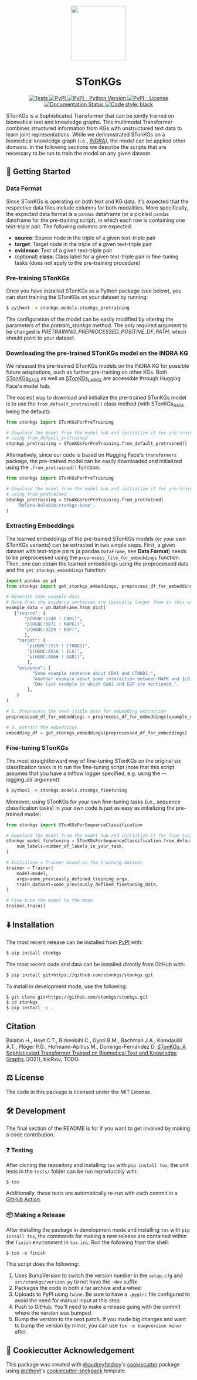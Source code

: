<p align="center">
  <img src="docs/source/logo.png" height="150">
</p>

<h1 align="center">
  STonKGs
</h1>

<p align="center">
    <a href="https://github.com/stonkgs/stonkgs/actions?query=workflow%3ATests">
        <img alt="Tests" src="https://github.com/stonkgs/stonkgs/workflows/Tests/badge.svg" />
    </a>
    <a href="https://pypi.org/project/stonkgs">
        <img alt="PyPI" src="https://img.shields.io/pypi/v/stonkgs" />
    </a>
    <a href="https://pypi.org/project/stonkgs">
        <img alt="PyPI - Python Version" src="https://img.shields.io/pypi/pyversions/stonkgs" />
    </a>
    <a href="https://github.com/stonkgs/stonkgs/blob/main/LICENSE">
        <img alt="PyPI - License" src="https://img.shields.io/pypi/l/stonkgs" />
    </a>
    <a href='https://stonkgs.readthedocs.io/en/latest/?badge=latest'>
        <img src='https://readthedocs.org/projects/stonkgs/badge/?version=latest' alt='Documentation Status' />
    </a>
    <a href='https://github.com/psf/black'>
        <img src='https://img.shields.io/badge/code%20style-black-000000.svg' alt='Code style: black' />
    </a>
</p>

STonKGs is a Sophisticated Transformer that can be jointly trained on biomedical text and knowledge graphs.
This multimodal Transformer combines structured information from KGs with unstructured text data to learn joint
representations. While we demonstrated STonKGs on a biomedical knowledge graph (i.e., [INDRA](https://github.com/sorgerlab/indra)), the model can be applied other domains. In the following sections we describe
the scripts that are necessary to be run to train the model on any given dataset.

## 💪 Getting Started

### Data Format

Since STonKGs is operating on both text and KG data, it's expected that the respective data files include columns for both modalities. More specifically, the expected data format is a `pandas` dataframe (or a pickled `pandas` dataframe for the pre-training script), in which each row is containing one text-triple pair. The following columns are expected:
* **source**: Source node in the triple of a given text-triple pair
* **target**: Target node in the triple of a given text-triple pair
* **evidence**: Text of a given text-triple pair
* (optional) **class**: Class label for a given text-triple pair in fine-tuning tasks (does not apply to the pre-training procedure)

### Pre-training STonKGs

Once you have installed STonKGs as a Python package (see below), you can start training the STonKGs on your dataset
by running:

```bash
$ python3 -m stonkgs.models.stonkgs_pretraining
```

The configuration of the model can be easily modified by altering the parameters of the *pretrain_stonkgs* method.
The only required argument to be changed is *PRETRAINING_PREPROCESSED_POSITIVE_DF_PATH*, which should point to your
dataset. 

### Downloading the pre-trained STonKGs model on the INDRA KG

We released the pre-trained STonKGs models on the INDRA KG for possible future adaptations, such as further pre-training on other KGs. Both [STonKGs<sub>BASE</sub>](https://huggingface.co/helena-balabin/stonkgs-base) as well as [STonKGs<sub>LARGE</sub>](https://huggingface.co/helena-balabin/stonkgs-large) are accessible through Hugging Face's model hub. 

The easiest way to download and initialize the pre-trained STonKGs model is to use the `from_default_pretrained()` class method (with STonKGs<sub>BASE</sub> being the default): 

```python
from stonkgs import STonKGsForPreTraining

# Download the model from the model hub and initialize it for pre-training 
# using from_default_pretrained
stonkgs_pretraining = STonKGsForPreTraining.from_default_pretrained()
```

Alternatively, since our code is based on Hugging Face's `transformers` package, the pre-trained model can be easily downloaded and initialized using the `.from_pretrained()` function: 

```python
from stonkgs import STonKGsForPreTraining

# Download the model from the model hub and initialize it for pre-training 
# using from_pretrained
stonkgs_pretraining = STonKGsForPreTraining.from_pretrained(
    'helena-balabin/stonkgs-base',
)
```

### Extracting Embeddings 

The learned embeddings of the pre-trained STonKGs models (or your own STonKGs variants) can be extracted in two simple steps. First, a given dataset with text-triple pairs (a pandas `DataFrame`, see **Data Format**) needs to be preprocessed using the `preprocess_file_for_embeddings` function. Then, one can obtain the learned embeddings using the preprocessed data and the `get_stonkgs_embeddings` function:

```python
import pandas as pd
from stonkgs import get_stonkgs_embeddings, preprocess_df_for_embeddings

# Generate some example data
# Note that the evidence sentences are typically longer than in this example data
example_data = pd.DataFrame.from_dict(
   {"source": [
       "p(HGNC:1748 ! CDH1)",
       "p(HGNC:6871 ! MAPK1)",
       "p(HGNC:3229 ! EGF)",
       ],
    "target": [
        "p(HGNC:2515 ! CTNND1)",
        "p(HGNC:6018 ! IL6)",
        "p(HGNC:4066 ! GAB1)",
        ],
    "evidence": [
          "Some example sentence about CDH1 and CTNND1.",
          "Another example about some interaction between MAPK and IL6.",
          "One last example in which Gab1 and EGF are mentioned.",
        ],
    }
)

# 1. Preprocess the text-triple data for embedding extraction
preprocessed_df_for_embeddings = preprocess_df_for_embeddings(example_data)

# 2. Extract the embeddings 
embedding_df = get_stonkgs_embeddings(preprocessed_df_for_embeddings)
```

### Fine-tuning STonKGs

The most straightforward way of fine-tuning STonKGs on the original six classfication tasks is to run the fine-tuning script (note that this script assumes that you have a mlflow logger specified, e.g. using the --logging_dir argument):

```bash
$ python3 -m stonkgs.models.stonkgs_finetuning
```

Moreover, using STonKGs for your own fine-tuning tasks (i.e., sequence classification tasks) in your own code is just as easy as initializing the pre-trained model: 

```python
from stonkgs import STonKGsForSequenceClassification

# Download the model from the model hub and initialize it for fine-tuning
stonkgs_model_finetuning = STonKGsForSequenceClassification.from_default_pretrained(
    num_labels=number_of_labels_in_your_task,
)

# Initialize a Trainer based on the training dataset
trainer = Trainer(
    model=model,
    args=some_previously_defined_training_args,
    train_dataset=some_previously_defined_finetuning_data,
)

# Fine-tune the model to the moon 
trainer.train()
```

## ⬇️ Installation

The most recent release can be installed from
[PyPI](https://pypi.org/project/stonkgs/) with:

```bash
$ pip install stonkgs
```

The most recent code and data can be installed directly from GitHub with:

```bash
$ pip install git+https://github.com/stonkgs/stonkgs.git
```

To install in development mode, use the following:

```bash
$ git clone git+https://github.com/stonkgs/stonkgs.git
$ cd stonkgs
$ pip install -e .
```

## Citation

Balabin H., Hoyt C.T., Birkenbihl C., Gyori B.M., Bachman J.A., Komdaullil A.T., Plöger P.G., Hofmann-Apitius M.,
Domingo-Fernández D. [STonKGs: A Sophisticated Transformer Trained on Biomedical Text and Knowledge Graphs
]() (2021), bioRxiv, TODO.

## ⚖️ License

The code in this package is licensed under the MIT License.

## 🛠️ Development

The final section of the README is for if you want to get involved by making a code contribution.

### ❓ Testing

After cloning the repository and installing `tox` with `pip install tox`, the unit tests in the `tests/` folder can be
run reproducibly with:

```shell
$ tox
```

Additionally, these tests are automatically re-run with each commit in a [GitHub Action](https://github.com/stonkgs/stonkgs/actions?query=workflow%3ATests).

### 📦 Making a Release

After installing the package in development mode and installing
`tox` with `pip install tox`, the commands for making a new release are contained within the `finish` environment
in `tox.ini`. Run the following from the shell:

```shell
$ tox -e finish
```

This script does the following:

1. Uses BumpVersion to switch the version number in the `setup.cfg` and
   `src/stonkgs/version.py` to not have the `-dev` suffix
2. Packages the code in both a tar archive and a wheel
3. Uploads to PyPI using `twine`. Be sure to have a `.pypirc` file configured to avoid the need for manual input at this
   step
4. Push to GitHub. You'll need to make a release going with the commit where the version was bumped.
5. Bump the version to the next patch. If you made big changes and want to bump the version by minor, you can
   use `tox -e bumpversion minor` after.

## 🍪 Cookiecutter Acknowledgement

This package was created with [@audreyfeldroy](https://github.com/audreyfeldroy)'s
[cookiecutter](https://github.com/cookiecutter/cookiecutter) package using [@cthoyt](https://github.com/cthoyt)'s
[cookiecutter-snekpack](https://github.com/cthoyt/cookiecutter-snekpack) template.
